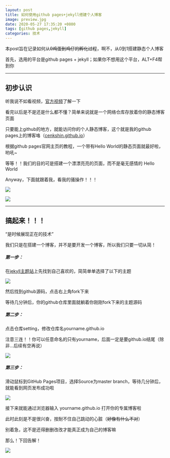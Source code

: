 ```yaml
---
layout: post
title: 如何使用github pages+jekyll搭建个人博客
image: preview.jpg
date: 2020-05-27 17:35:20 +0800
tags: [github pages,jekyll]
categories: 技术
---
```

本post旨在记录如何从~~0鸡蛋到鸡仔的孵化过程~~，啊不，从0到1搭建静态个人博客

首先，选用的平台是github pages + jekyll；如果你不想用这个平台，ALT+F4帮到你

***

## **初步认识**

听我说不如看视频，[官方视频](https://youtu.be/2MsN8gpT6jY)了解一下

看完以后是不是还是什么都不懂？简单来说就是一个网络仓库存放着你的静态博客页面

只要能上github的地方，就能访问你的个人静态博客，这个就是我的github pages上的博客咯（[cenkshin.github.io](https://cenkshin.github.io/)）

根据github pages官网主页的教程，一个带有Hello World的静态页面就最好啦，哟吼~

等等！！我们的目的可是搭建一个漂漂亮亮的页面，而不是毫无感情的 Hello World

Anyway，下面就跟着我，看我的骚操作！！！

![]({{site.baseurl}}/images/20200527_0.JPG)

![]({{site.baseurl}}/images/20200527_0.JPG)

***

## **搞起来！！！**

“是时候展现正在的技术”

我们只是在搭建一个博客，并不是要开发一个博客，所以我们只要一切从简！

##### **第一步：**

在[jekyll主题站](https://jekyllthemes.io/)上先找到自己喜欢的，简简单单选择了以下的主题

![]({{site.baseurl}}/images/20200527_1.JPG)

然后找到github源码，点击右上角fork下来

等待几分钟后，你的github仓库里面就躺着你刚刚fork下来的主题源码



##### **第二步：**

点击仓库setting，修改仓库名yourname.github.io 

注意三连！！你可以任意命名的只有yourname，后面一定是要github.io结尾（除非...后续有空再说）

![]({{site.baseurl}}/images/20200527_2.JPG)



##### **第三步：**

滑动鼠标到GitHub Pages项目，选择Source为master branch，等待几分钟后，就能看到网页发布成功啦

![]({{site.baseurl}}/images/20200527_3.JPG)

接下来就能通过浏览器输入 yourname.github.io 打开你的专属博客啦



此时此刻是不是很兴奋，按耐不住自己跳动的心脏（~~好像有什么不对~~）

别着急，这不是还得删删改改才能真正成为自己的博客嘛

那么！下回告解！

![]({{site.baseurl}}/images/20200527_4.JPG)



